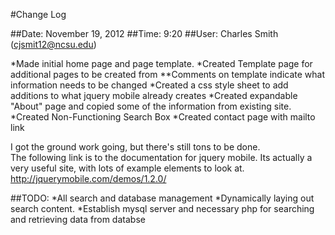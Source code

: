 #Change Log

##Date: November 19, 2012
##Time: 9:20
##User: Charles Smith (cjsmit12@ncsu.edu)

*Made initial home page and page template.
*Created Template page for additional pages to be created from
**Comments on template indicate what information needs to be changed
*Created a css style sheet to add additions to what jquery mobile already creates
*Created expandable "About" page and copied some of the information from existing site.
*Created Non-Functioning Search Box
*Created contact page with mailto link

I got the ground work going, but there's still tons to be done.  
The following link is to the documentation for jquery mobile.  Its actually a very useful site, with lots of example elements to look at.
http://jquerymobile.com/demos/1.2.0/


##TODO:
*All search and database management
*Dynamically laying out search content.
*Establish mysql server and necessary php for searching and retrieving data from databse
